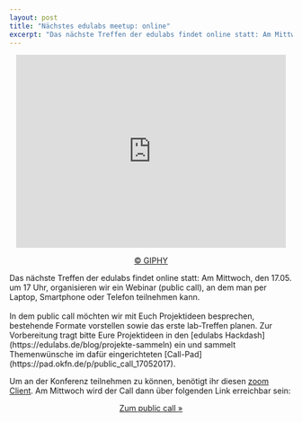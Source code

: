```yaml
---
layout: post
title: "Nächstes edulabs meetup: online"
excerpt: "Das nächste Treffen der edulabs findet online statt: Am Mittwoch, den 17.05. um 17 Uhr, organisieren wir ein Webinar (public call), an dem man per Laptop, Smartphone oder Telefon teilnehmen kann."
---
```

<center><iframe src="https://giphy.com/embed/3otPoN19i0h4oVW5vG" width="480" height="344" frameBorder="0" class="giphy-embed" allowFullScreen></iframe><p><a href="https://giphy.com/gifs/filmeditor-horror-phone-3otPoN19i0h4oVW5vG">© GIPHY</a></p></center>
Das nächste Treffen der edulabs findet online statt: Am Mittwoch, den 17.05. um 17 Uhr, organisieren wir ein Webinar (public call), an dem man per Laptop, Smartphone oder Telefon teilnehmen kann.
<br><br>In dem public call möchten wir mit Euch Projektideen besprechen, bestehende Formate vorstellen sowie das erste lab-Treffen planen. Zur Vorbereitung tragt bitte Eure Projektideen in den [edulabs Hackdash](https://edulabs.de/blog/projekte-sammeln) ein und sammelt Themenwünsche im dafür eingerichteten [Call-Pad](https://pad.okfn.de/p/public_call_17052017).

Um an der Konferenz teilnehmen zu können, benötigt ihr diesen [zoom Client](https://zoom.us/download#client_4meeting). Am Mittwoch wird der Call dann über folgenden Link erreichbar sein:
             <center><a class="btn btn-lg btn-default"
                href="https://zoom.us/j/404711202"
                role="button">Zum public call »</a></center><br>